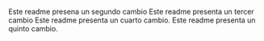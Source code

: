 Este readme presena un segundo cambio
Este readme presenta un tercer cambio
Este readme presenta un cuarto cambio.
Este readme presenta un quinto cambio.

